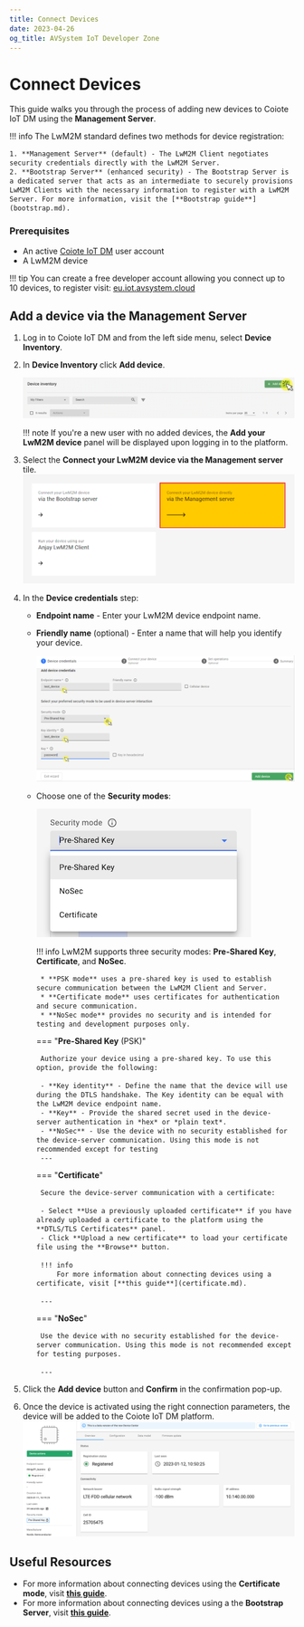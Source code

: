 ```yaml
---
title: Connect Devices
date: 2023-04-26
og_title: AVSystem IoT Developer Zone
---
```


# Connect Devices

This guide walks you through the process of adding new devices to Coiote IoT DM using the **Management Server**.

!!! info
    The LwM2M standard defines two methods for device registration:
    
    1. **Management Server** (default) - The LwM2M Client negotiates security credentials directly with the LwM2M Server.
    2. **Bootstrap Server** (enhanced security) - The Bootstrap Server is a dedicated server that acts as an intermediate to securely provisions LwM2M Clients with the necessary information to register with a LwM2M Server. For more information, visit the [**Bootstrap guide**](bootstrap.md).

### Prerequisites

- An active [Coiote IoT DM](https://eu.iot.avsystem.cloud) user account
- A LwM2M device

!!! tip
    You can create a free developer account allowing you connect up to 10 devices, to register visit: [eu.iot.avsystem.cloud](https://eu.iot.avsystem.cloud)


## Add a device via the Management Server

1. Log in to Coiote IoT DM and from the left side menu, select **Device Inventory**.

1. In **Device Inventory** click **Add device**.

    ![Add device button](images/add_device.png "Add device button")

    !!! note
        If you're a new user with no added devices, the **Add your LwM2M device** panel will be displayed upon logging in to the platform.

1. Select the **Connect your LwM2M device via the Management server** tile.
   ![Add via Mgmt](images/mgmt_tile.png "Add via Mgmt")

1. In the **Device credentials** step:
     - **Endpoint name** - Enter your LwM2M device endpoint name.
     - **Friendly name** (optional) - Enter a name that will help you identify your device.

         ![Device credentials step](images/add_mgmt_quick.png "Device credentials step")

     - Choose one of the **Security modes**:

        ![Security modes](images/security-modes.png "Security modes")

        !!! info
            LwM2M supports three security modes: **Pre-Shared Key**, **Certificate**, and **NoSec**. 
            
            * **PSK mode** uses a pre-shared key is used to establish secure communication between the LwM2M Client and Server. 
            * **Certificate mode** uses certificates for authentication and secure communication. 
            * **NoSec mode** provides no security and is intended for testing and development purposes only.


        
        === "**Pre-Shared Key** (PSK)"

            Authorize your device using a pre-shared key. To use this option, provide the following:

            - **Key identity** - Define the name that the device will use during the DTLS handshake. The Key identity can be equal with the LwM2M device endpoint name.
            - **Key** - Provide the shared secret used in the device-server authentication in *hex* or *plain text*.
            - **NoSec** - Use the device with no security established for the device-server communication. Using this mode is not recommended except for testing 
            ---
    
        === "**Certificate**"

            Secure the device-server communication with a certificate:

            - Select **Use a previously uploaded certificate** if you have already uploaded a certificate to the platform using the **DTLS/TLS Certificates** panel.
            - Click **Upload a new certificate** to load your certificate file using the **Browse** button.

            !!! info
                For more information about connecting devices using a certificate, visit [**this guide**](certificate.md).

            ---

        === "**NoSec**"

            Use the device with no security established for the device-server communication. Using this mode is not recommended except for testing purposes.

            ---

1. Click the **Add device** button and **Confirm** in the confirmation pop-up.

1. Once the device is activated using the right connection parameters, the device will be added to the Coiote IoT DM platform.
    ![Registered device](images/connected_device.png "Registered device")


## Useful Resources

* For more information about connecting devices using the **Certificate mode**, visit [**this guide**](certificate.md).
* For more information about connecting devices using a the **Bootstrap Server**, visit [**this guide**](bootstrap.md).